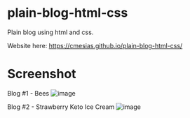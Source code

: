 # plain-blog-html-css
Plain blog using html and css.

Website here: https://cmesias.github.io/plain-blog-html-css/

# Screenshot

Blog #1 - Bees
![image](https://github.com/cmesias/plain-blog-html-css/assets/17791454/419382dd-6133-464f-9634-c413ce02ee85)

Blog #2 - Strawberry Keto Ice Cream
![image](https://github.com/cmesias/plain-blog-html-css/assets/17791454/93cf59f6-1c74-4bff-a4d0-ec7e9b95268f)

